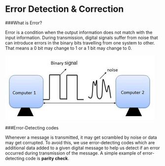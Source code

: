 # Error Detection & Correction

###What is Error?

Error is a condition when the output information does not match with the input information. During transmission, digital signals suffer from noise that can introduce errors in the binary bits travelling from one system to other. That means a 0 bit may change to 1 or a 1 bit may change to 0.

![](error.jpg)

###Error-Detecting codes

Whenever a message is transmitted, it may get scrambled by noise or data may get corrupted. To avoid this, we use error-detecting codes which are additional data added to a given digital message to help us detect if an error occurred during transmission of the message. A simple example of error-detecting code is **parity check**.